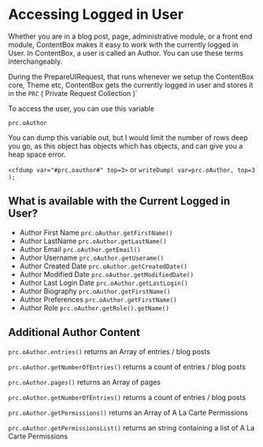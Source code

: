 # Accessing Logged in User

Whether you are in a blog post, page, administrative module, or a front end module, ContentBox makes it easy to work with the currently logged in User. In ContentBox, a user is called an Author. You can use these terms interchangeably.

During the PrepareUIRequest, that runs whenever we setup the ContentBox core, Theme etc, ContentBox gets the currently logged in user and stores it in the `PRC` ( Private Request Collection )`

To access the user, you can use this variable

`prc.oAuthor`

You can dump this variable out, but I would limit the number of rows deep you go, as this object has objects which has objects, and can give you a heap space error.

`<cfdump var="#prc.oauthor#" top=3>`
or 
`writeDump( var=prc.oAuthor, top=3 );`


## What is available with the Current Logged in User?

- Author First Name `prc.oAuthor.getFirstName()`
- Author LastName `prc.oAuthor.getLastName()`
- Author Email `prc.oAuthor.getEmail()`
- Author Username `prc.oAuthor.getUserame()`
- Author Created Date `prc.oAuthor.getCreatedDate()`
- Author Modified Date `prc.oAuthor.getModifiedDate()`
- Author Last Login Date `prc.oAuthor.getLastLogin()`
- Author Biography `prc.oAuthor.getFirstName()`
- Author Preferences `prc.oAuthor.getFirstName()`
- Author Role `prc.oAuthor.getRole().getName()`

## Additional Author Content

`prc.oAuthor.entries()` returns an Array of entries / blog posts

`prc.oAuthor.getNumberOfEntries()` returns a count of entries / blog posts

`prc.oAuthor.pages()` returns an Array of pages

`prc.oAuthor.getNumberOfEntries()` returns a count of entries / blog posts

`prc.oAuthor.getPermissions()` returns an Array of A La Carte Permissions

`prc.oAuthor.getPermissionsList()` returns an string containing a list of A La Carte Permissions














































